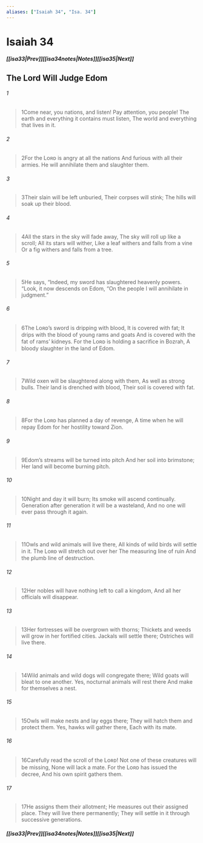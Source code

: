 ```yaml
---
aliases: ["Isaiah 34", "Isa. 34"]
---
```

# Isaiah 34
##### <span class=arrow-left></span>[[isa33|Prev]]<span class=navigation-separator></span>[[isa34notes|Notes]]<span class=navigation-separator></span>[[isa35|Next]]<span class=arrow-right></span>
## The Lord Will Judge Edom
###### 1
><span class=verse-first-poetry>1</span>Come near, you nations, and listen!
>Pay attention, you people!
>The earth and everything it contains must listen,
>The world and everything that lives in it.
###### 2
><span class=verse-body-poetry>2</span>For the Lᴏʀᴅ is angry at all the nations
>And furious with all their armies.
>He will annihilate them and slaughter them.
###### 3
><span class=verse-body-poetry>3</span>Their slain will be left unburied,
>Their corpses will stink;
>The hills will soak up their blood.
###### 4
><span class=verse-body-poetry>4</span>All the stars in the sky will fade away,
>The sky will roll up like a scroll;
>All its stars will wither,
>Like a leaf withers and falls from a vine
>Or a fig withers and falls from a tree.
###### 5
><span class=verse-body-poetry>5</span>He says, “Indeed, my sword has slaughtered heavenly powers.
><span class=poetry-quote-double>“</span>Look, it now descends on Edom,
><span class=poetry-quote-double>“</span>On the people I will annihilate in judgment.”
###### 6
><span class=verse-body-poetry>6</span>The Lᴏʀᴅ’s sword is dripping with blood,
>It is covered with fat;
>It drips with the blood of young rams and goats
>And is covered with the fat of rams’ kidneys.
>For the Lᴏʀᴅ is holding a sacrifice in Bozrah,
>A bloody slaughter in the land of Edom.
###### 7
><span class=verse-body-poetry>7</span>Wild oxen will be slaughtered along with them,
>As well as strong bulls.
>Their land is drenched with blood,
>Their soil is covered with fat.
###### 8
><span class=verse-body-poetry>8</span>For the Lᴏʀᴅ has planned a day of revenge,
>A time when he will repay Edom for her hostility toward Zion.
###### 9
><span class=verse-body-poetry>9</span>Edom’s streams will be turned into pitch
>And her soil into brimstone;
>Her land will become burning pitch.
###### 10
><span class=verse-body-poetry>10</span>Night and day it will burn;
>Its smoke will ascend continually.
>Generation after generation it will be a wasteland,
>And no one will ever pass through it again.
###### 11
><span class=verse-body-poetry>11</span>Owls and wild animals will live there,
>All kinds of wild birds will settle in it.
>The Lᴏʀᴅ will stretch out over her
>The measuring line of ruin
>And the plumb line of destruction.
###### 12
><span class=verse-body-poetry>12</span>Her nobles will have nothing left to call a kingdom,
>And all her officials will disappear.
###### 13
><span class=verse-body-poetry>13</span>Her fortresses will be overgrown with thorns;
>Thickets and weeds will grow in her fortified cities.
>Jackals will settle there;
>Ostriches will live there.
###### 14
><span class=verse-body-poetry>14</span>Wild animals and wild dogs will congregate there;
>Wild goats will bleat to one another.
>Yes, nocturnal animals will rest there
>And make for themselves a nest.
###### 15
><span class=verse-body-poetry>15</span>Owls will make nests and lay eggs there;
>They will hatch them and protect them.
>Yes, hawks will gather there,
>Each with its mate.
<div class=paragraph-break></div>

###### 16
><span class=verse-first-poetry>16</span>Carefully read the scroll of the Lᴏʀᴅ!
>Not one of these creatures will be missing,
>None will lack a mate.
>For the Lᴏʀᴅ has issued the decree,
>And his own spirit gathers them.
###### 17
><span class=verse-body-poetry>17</span>He assigns them their allotment;
>He measures out their assigned place.
>They will live there permanently;
>They will settle in it through successive generations.
##### <span class=arrow-left></span>[[isa33|Prev]]<span class=navigation-separator></span>[[isa34notes|Notes]]<span class=navigation-separator></span>[[isa35|Next]]<span class=arrow-right></span>